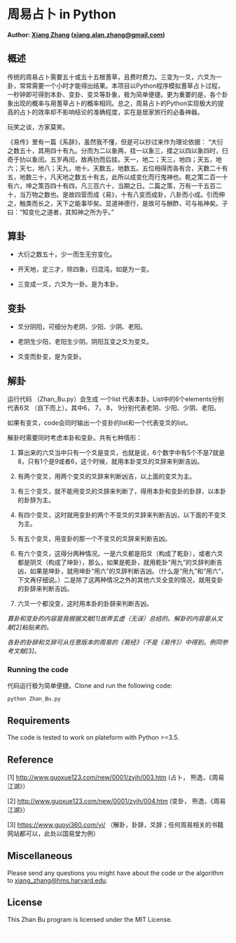 # 周易占卜 in Python


#### Author: [Xiang Zhang](http://xiangzhang.info/) (xiang.alan.zhang@gmail.com)

## 概述
传统的周易占卜需要五十或五十五根蓍草，且费时费力。三变为一爻，六爻为一卦，常常需要一个小时才能得出结果。本项目以Python程序模拟蓍草占卜过程，一秒钟即可得到本卦、变卦、变爻等卦象，极为简单便捷。更为重要的是，各个卦象出现的概率与用蓍草占卜的概率相同。总之，周易占卜的Python实现极大的提高的占卜的效率却不影响结论的准确程度，实在是居家旅行的必备神器。

玩笑之谈，方家莫笑。

《易传》里有一篇《系辞》，虽然我不懂，但是可以抄过来作为理论依据：
“大衍之数五十，其用四十有九。分而为二以象两，挂一以象三，揲之以四以象四时，归奇于扐以象闰。五岁再闰，故再扐而后挂。天一，地二；天三，地四；天五，地六；天七，地八；天九，地十。天数五，地数五。五位相得而各有合，天数二十有五，地数三十，凡天地之数五十有五，此所以成变化而行鬼神也。乾之策二百一十有六，坤之策百四十有四，凡三百六十，当期之日。二篇之策，万有一千五百二十，当万物之数也。是故四营而成《易》，十有八变而成卦，八卦而小成。引而伸之，触类而长之，天下之能事毕矣。显道神德行，是故可与酬酢，可与祐神矣。子曰：“知变化之道者，其知神之所为乎。”


## 算卦
- 大衍之数五十，少一而生无穷变化。

- 开天地，定三才，除四象，归混沌，如是为一变。

- 三变成一爻，六爻为一卦。是为本卦。

## 变卦

- 爻分阴阳，可细分为老阴、少阳、少阴、老阳。

- 老阴生少阳，老阳生少阴。阴阳互变之爻为变爻。

- 爻变而卦变，是为变卦。 

## 解卦

运行代码 （Zhan_Bu.py）会生成 一个list 代表本卦。List中的6个elements分别代表6爻 （自下而上）。其中6， 7， 8， 9分别代表老阴、少阳、少阴、老阳。

如果有变爻，code会同时输出一个变卦的list和一个代表变爻的list。

解卦时需要同时考虑本卦和变卦。共有七种情形：
1. 算出来的六爻当中只有一个爻是变爻，也就是说，6个数字中有5个不是7就是8，只有1个是9或者6，这个时候，就用本卦变爻的爻辞来判断吉凶。

2. 有两个变爻，用两个变爻的爻辞来判断凶吉，以上面的变爻为主。

3. 有三个变爻，就不能用变爻的爻辞来判断了，得用本卦和变卦的卦辞，以本卦的卦辞为主。

4. 有四个变爻，这时就用变卦的两个不变爻的爻辞来判断吉凶，以下面的不变爻为主。

5. 有五个变爻，用变卦的那一个不变爻的爻辞来判断吉凶。

6. 有六个变爻，这得分两种情况。一是六爻都是阳爻（构成了乾卦），或者六爻都是阴爻（构成了坤卦），那么，如果是乾卦，就用乾卦“用九”的爻辞判断吉凶，如果是坤卦，就用坤卦“用六”的爻辞判断吉凶。（什么是“用九”和“用六”，下文再仔细说。）二是除了这两种情况之外的其他六爻全变的情况，就用变卦的卦辞来判断吉凶。

7. 六爻一个都没变，这时用本卦的卦辞来判断吉凶。


*算卦和变卦的内容是我根据文献[1]故弄玄虚（无误）总结的。解卦的内容是从文献[2]粘贴来的。*

*各卦的卦辞和爻辞可从任意版本的周易的《易经》（不是《易传》）中得到。例同参考文献[3]。*

### Running the code

代码运行极为简单便捷。Clone and run the following code:
```
python Zhan_Bu.py
```


## Requirements 

The code is tested to work on plateform with Python >=3.5. 
  
## Reference

[1] http://www.guoxue123.com/new/0001/zyjh/003.htm (占卜， 熊逸，《周易江湖》）

[2] http://www.guoxue123.com/new/0001/zyjh/004.htm (变卦， 熊逸，《周易江湖》）

[3] https://www.guoyi360.com/yj/ （解卦，卦辞，爻辞；任何周易相关的书籍网站都可以，此处以国易堂为例）
  
## Miscellaneous

Please send any questions you might have about the code or the algorithm to <xiang_zhang@hms.harvard.edu>.

## License

This Zhan Bu program is licensed under the MIT License.

<font color=#ffffff>2022年于月光之下，云海之上。</font>

